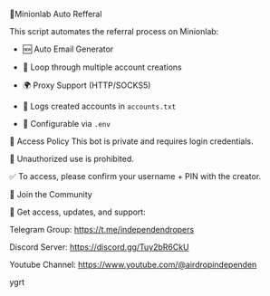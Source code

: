🚀Minionlab Auto Refferal

This script automates the referral process on Minionlab:

- 🆕 Auto Email Generator
  
- 🔁 Loop through multiple account creations
  
- 🌍 Proxy Support (HTTP/SOCKS5)
  
- 📑 Logs created accounts in `accounts.txt`
  
- 📂 Configurable via `.env`
  

🔐 Access Policy
This bot is private and requires login credentials.

🚫 Unauthorized use is prohibited.

✅ To access, please confirm your username + PIN with the creator.

📣 Join the Community

📢 Get access, updates, and support:

Telegram Group: https://t.me/independendropers

Discord Server: https://discord.gg/Tuy2bR6CkU

Youtube Channel: https://www.youtube.com/@airdropindependen

ygrt
